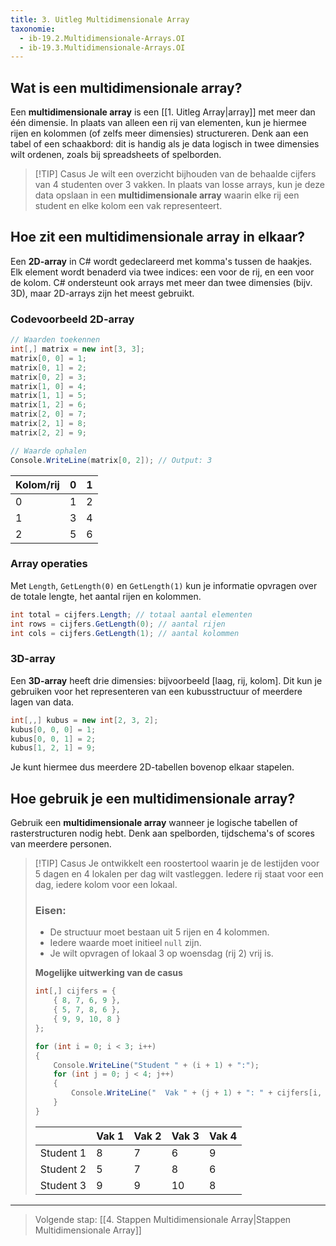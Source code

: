 ```yaml
---
title: 3. Uitleg Multidimensionale Array
taxonomie:
  - ib-19.2.Multidimensionale-Arrays.OI
  - ib-19.3.Multidimensionale-Arrays.OI
---
```


## Wat is een multidimensionale array?
Een **multidimensionale array** is een [[1. Uitleg Array|array]] met meer dan één dimensie. In plaats van alleen een rij van elementen, kun je hiermee rijen en kolommen (of zelfs meer dimensies) structureren. Denk aan een tabel of een schaakbord: dit is handig als je data logisch in twee dimensies wilt ordenen, zoals bij spreadsheets of spelborden.

> [!TIP] Casus
> Je wilt een overzicht bijhouden van de behaalde cijfers van 4 studenten over 3 vakken. In plaats van losse arrays, kun je deze data opslaan in een **multidimensionale array** waarin elke rij een student en elke kolom een vak representeert.

## Hoe zit een multidimensionale array in elkaar?
Een **2D-array** in C# wordt gedeclareerd met komma's tussen de haakjes. Elk element wordt benaderd via twee indices: een voor de rij, en een voor de kolom. C# ondersteunt ook arrays met meer dan twee dimensies (bijv. 3D), maar 2D-arrays zijn het meest gebruikt.

### Codevoorbeeld 2D-array
```csharp
// Waarden toekennen
int[,] matrix = new int[3, 3];
matrix[0, 0] = 1;
matrix[0, 1] = 2;
matrix[0, 2] = 3;
matrix[1, 0] = 4;
matrix[1, 1] = 5;
matrix[1, 2] = 6;
matrix[2, 0] = 7;
matrix[2, 1] = 8;
matrix[2, 2] = 9;

// Waarde ophalen
Console.WriteLine(matrix[0, 2]); // Output: 3
```

| Kolom/rij  | 0 | 1 |
| - | - | - |
| 0 | 1 | 2 |
| 1 | 3 | 4 |
| 2 | 5 | 6 |

### Array operaties
Met `Length`, `GetLength(0)` en `GetLength(1)` kun je informatie opvragen over de totale lengte, het aantal rijen en kolommen.

```csharp
int total = cijfers.Length; // totaal aantal elementen
int rows = cijfers.GetLength(0); // aantal rijen
int cols = cijfers.GetLength(1); // aantal kolommen
```

### 3D-array
Een **3D-array** heeft drie dimensies: bijvoorbeeld [laag, rij, kolom]. Dit kun je gebruiken voor het representeren van een kubusstructuur of meerdere lagen van data.

```csharp
int[,,] kubus = new int[2, 3, 2];
kubus[0, 0, 0] = 1;
kubus[0, 0, 1] = 2;
kubus[1, 2, 1] = 9;
```

Je kunt hiermee dus meerdere 2D-tabellen bovenop elkaar stapelen.

## Hoe gebruik je een multidimensionale array?
Gebruik een **multidimensionale array** wanneer je logische tabellen of rasterstructuren nodig hebt. Denk aan spelborden, tijdschema's of scores van meerdere personen. 

> [!TIP] Casus
> Je ontwikkelt een roostertool waarin je de lestijden voor 5 dagen en 4 lokalen per dag wilt vastleggen. Iedere rij staat voor een dag, iedere kolom voor een lokaal.
>
> ### Eisen:
> - De structuur moet bestaan uit 5 rijen en 4 kolommen.
> - Iedere waarde moet initieel `null` zijn.
> - Je wilt opvragen of lokaal 3 op woensdag (rij 2) vrij is.
> 
> **Mogelijke uitwerking van de casus**
> ```csharp
> int[,] cijfers = {
>     { 8, 7, 6, 9 },
>     { 5, 7, 8, 6 },
>     { 9, 9, 10, 8 }
> };
> 
> for (int i = 0; i < 3; i++)
> {
>     Console.WriteLine("Student " + (i + 1) + ":");
>     for (int j = 0; j < 4; j++)
>     {
>         Console.WriteLine("  Vak " + (j + 1) + ": " + cijfers[i, j]);
>     }
> }
> ```
> 
> |           | Vak 1 | Vak 2 | Vak 3 | Vak 4 |
> | --------- | ----- | ----- | ----- | ----- |
> | Student 1 | 8     | 7     | 6     | 9     |
> | Student 2 | 5     | 7     | 8     | 6     |
> | Student 3 | 9     | 9     | 10    | 8     |

---

> Volgende stap: [[4. Stappen Multidimensionale Array|Stappen Multidimensionale Array]]
